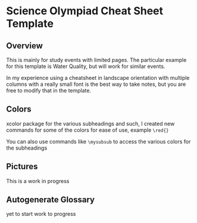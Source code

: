 # Science Olympiad Cheat Sheet Template
## Overview
This is mainly for study events with limited pages. The particular example for this template is Water Quality, but will work for similar events. 

In my experience using a cheatsheet in landscape orientation with multiple columns with a really small font is the best way to take notes, but you are free to modify that in the template.

## Colors
xcolor package for the various subheadings and such, I created new commands for some of the colors for ease of use, example `\red{}`

You can also use commands like `\mysubsub` to access the various colors for the subheadings

## Pictures
This is a work in progress

## Autogenerate Glossary
yet to start work to progress
